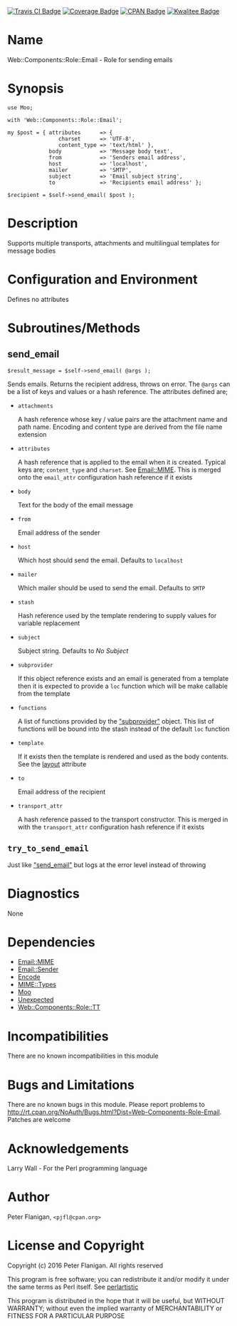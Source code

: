 <div>
    <a href="https://travis-ci.org/pjfl/p5-web-components-role-email"><img src="https://travis-ci.org/pjfl/p5-web-components-role-email.svg?branch=master" alt="Travis CI Badge"></a>
    <a href="https://roxsoft.co.uk/coverage/report/web-components-role-email/latest"><img src="https://roxsoft.co.uk/coverage/badge/web-components-role-email/latest" alt="Coverage Badge"></a>
    <a href="http://badge.fury.io/pl/Web-Components-Role-Email"><img src="https://badge.fury.io/pl/Web-Components-Role-Email.svg" alt="CPAN Badge"></a>
    <a href="http://cpants.cpanauthors.org/dist/Web-Components-Role-Email"><img src="http://cpants.cpanauthors.org/dist/Web-Components-Role-Email.png" alt="Kwalitee Badge"></a>
</div>

# Name

Web::Components::Role::Email - Role for sending emails

# Synopsis

    use Moo;

    with 'Web::Components::Role::Email';

    my $post = { attributes      => {
                    charset      => 'UTF-8',
                    content_type => 'text/html' },
                 body            => 'Message body text',
                 from            => 'Senders email address',
                 host            => 'localhost',
                 mailer          => 'SMTP',
                 subject         => 'Email subject string',
                 to              => 'Recipients email address' };

    $recipient = $self->send_email( $post );

# Description

Supports multiple transports, attachments and multilingual templates for
message bodies

# Configuration and Environment

Defines no attributes

# Subroutines/Methods

## send\_email

    $result_message = $self->send_email( @args );

Sends emails. Returns the recipient address, throws on error. The
`@args` can be a list of keys and values or a hash reference. The attributes
defined are;

- `attachments`

    A hash reference whose key / value pairs are the attachment name and path
    name. Encoding and content type are derived from the file name
    extension

- `attributes`

    A hash reference that is applied to the email when it is created. Typical keys
    are; `content_type` and `charset`. See [Email::MIME](https://metacpan.org/pod/Email::MIME). This is merged onto
    the `email_attr` configuration hash reference if it exists

- `body`

    Text for the body of the email message

- `from`

    Email address of the sender

- `host`

    Which host should send the email. Defaults to `localhost`

- `mailer`

    Which mailer should be used to send the email. Defaults to `SMTP`

- `stash`

    Hash reference used by the template rendering to supply values for variable
    replacement

- `subject`

    Subject string. Defaults to _No Subject_

- `subprovider`

    If this object reference exists and an email is generated from a template then
    it is expected to provide a `loc` function which will be make callable from
    the template

- `functions`

    A list of functions provided by the ["subprovider"](#subprovider) object. This list of
    functions will be bound into the stash instead of the default `loc` function

- `template`

    If it exists then the template is rendered and used as the body contents.
    See the [layout](https://metacpan.org/pod/Web::Components::Role::TT#templates) attribute

- `to`

    Email address of the recipient

- `transport_attr`

    A hash reference passed to the transport constructor. This is merged in
    with the `transport_attr` configuration hash reference if it exists

## `try_to_send_email`

Just like ["send\_email"](#send_email) but logs at the error level instead of throwing

# Diagnostics

None

# Dependencies

- [Email::MIME](https://metacpan.org/pod/Email::MIME)
- [Email::Sender](https://metacpan.org/pod/Email::Sender)
- [Encode](https://metacpan.org/pod/Encode)
- [MIME::Types](https://metacpan.org/pod/MIME::Types)
- [Moo](https://metacpan.org/pod/Moo)
- [Unexpected](https://metacpan.org/pod/Unexpected)
- [Web::Components::Role::TT](https://metacpan.org/pod/Web::Components::Role::TT)

# Incompatibilities

There are no known incompatibilities in this module

# Bugs and Limitations

There are no known bugs in this module. Please report problems to
http://rt.cpan.org/NoAuth/Bugs.html?Dist=Web-Components-Role-Email.
Patches are welcome

# Acknowledgements

Larry Wall - For the Perl programming language

# Author

Peter Flanigan, `<pjfl@cpan.org>`

# License and Copyright

Copyright (c) 2016 Peter Flanigan. All rights reserved

This program is free software; you can redistribute it and/or modify it
under the same terms as Perl itself. See [perlartistic](https://metacpan.org/pod/perlartistic)

This program is distributed in the hope that it will be useful,
but WITHOUT WARRANTY; without even the implied warranty of
MERCHANTABILITY or FITNESS FOR A PARTICULAR PURPOSE
